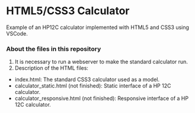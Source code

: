 # HTML5/CSS3 Calculator
Example of an HP12C calculator implemented with HTML5 and CSS3 using VSCode.

### About the files in this repository
1. It is necessary to run a webserver to make the standard calculator run.
2. Description of the HTML files:
  - index.html: The standard CSS3 calculator used as a model.
  - calculator_static.html (not finished): Static interface of a HP 12C calculator. 
  - calculator_responsive.html (not finished): Responsive interface of a HP 12C calculator. 
